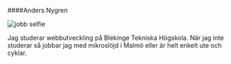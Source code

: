 ####Anders Nygren

![jobb selfie](img/byline-pic.jpg)

Jag studerar webbutveckling på Blekinge Tekniska Högskola. När jag inte studerar så jobbar jag med mikroslöjd i Malmö eller är helt enkelt ute och cyklar.
